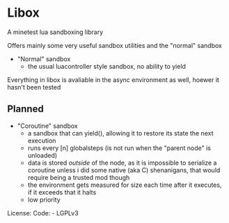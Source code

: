 # Libox

A minetest lua sandboxing library

Offers mainly some very useful sandbox utilities and the "normal" sandbox

- "Normal" sandbox 
    - the usual luacontroller style sandbox, no ability to yield

Everything in libox is avaliable in the async environment as well, hoewer it hasn't been tested



## Planned
- "Coroutine" sandbox
    - a sandbox that can yield(), allowing it to restore its state the next execution
    - runs every [n] globalsteps (is not run when the "parent node" is unloaded)
    - data is stored *outside* of the node, as it is impossible to serialize a coroutine unless i did some native (aka C) shenanigans, that would require being a trusted mod though
    - the environment gets measured for size each time after it executes, if it exceeds that it halts 
    - low priority

License:
    Code:
        - LGPLv3